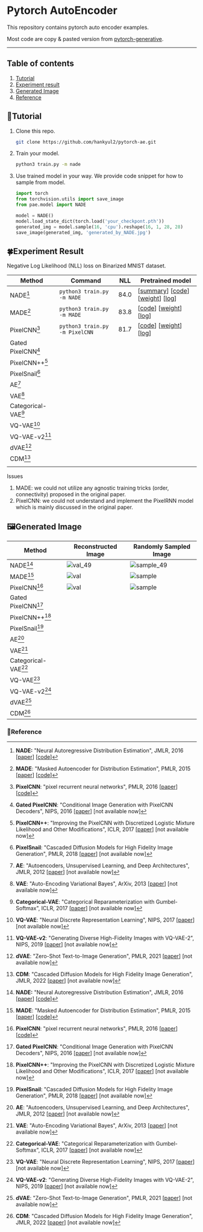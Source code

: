 # Pytorch AutoEncoder

This repository contains pytorch auto encoder examples.

Most code are copy & pasted version from [pytorch-generative](https://github.com/EugenHotaj/pytorch-generative).



---

## Table of contents

1. [Tutorial](#seedlingtutorial)
2. [Experiment result](#four_leaf_cloverexperiment-result)
2. [Generated Image](#framed_picturegenerated-image)
3. [Reference](#maple_leafreference)



## :seedling:Tutorial

1. Clone this repo.

   ```bash
   git clone https://github.com/hankyul2/pytorch-ae.git
   ```

2. Train your model. 

   ```bash
   python3 train.py -m nade
   ```

3. Use trained model in your way. We provide code snippet for how to sample from model.

   ```python
   import torch
   from torchvision.utils import save_image
   from pae.model import NADE
   
   model = NADE()
   model.load_state_dict(torch.load('your_checkpont.pth'))
   generated_img = model.sample(16, 'cpu').reshape(16, 1, 28, 28)
   save_image(generated_img, 'generated_by_NADE.jpg')
   ```

   

## :four_leaf_clover:Experiment Result

Negative Log Likelihood (NLL) loss on Binarized MNIST dataset.

| Method              | Command                        | NLL  | Pretrained model                                             |
| ------------------- | ------------------------------ | ---- | ------------------------------------------------------------ |
| NADE[^1]            | `python3 train.py -m NADE`     | 84.0 | [[summary](docs/nade.md)] [[code](pae/model/nade.py)] [[weight](https://github.com/hankyul2/pytorch-ae/releases/download/v0.0.1/NADE_weight.pth)] [[log](https://github.com/hankyul2/pytorch-ae/releases/download/v0.0.1/NADE_log.txt)] |
| MADE[^2]            | `python3 train.py -m MADE`     | 83.8 | [[code](pae/model/made.py)] [[weight](https://github.com/hankyul2/pytorch-ae/releases/download/v0.0.1/MADE_weight.pth)] [[log](https://github.com/hankyul2/pytorch-ae/releases/download/v0.0.1/MADE_log.txt)] |
| PixelCNN[^3]        | `python3 train.py -m PixelCNN` | 81.7 | [[code](pae/model/pixel_cnn.py)] [[weight](https://github.com/hankyul2/pytorch-ae/releases/download/v0.0.1/PixelCNN_weight.pth)] [[log](https://github.com/hankyul2/pytorch-ae/releases/download/v0.0.1/PixelCNN_log.txt)] |
| Gated PixelCNN[^4]  |                                |      |                                                              |
| PixelCNN++[^5]      |                                |      |                                                              |
| PixelSnail[^6]      |                                |      |                                                              |
| AE[^7]              |                                |      |                                                              |
| VAE[^8]             |                                |      |                                                              |
| Categorical-VAE[^9] |                                |      |                                                              |
| VQ-VAE[^10]         |                                |      |                                                              |
| VQ-VAE-v2[^11]      |                                |      |                                                              |
| dVAE[^12]           |                                |      |                                                              |
| CDM[^13]            |                                |      |                                                              |
|                     |                                |      |                                                              |

Issues

1. MADE: we could not utilize any agnostic training tricks (order, connectivity) proposed in the original paper.
2. PixelCNN: we could not understand and implement the PixelRNN model which is mainly discussed in the original paper.



## :framed_picture:Generated Image

| Method              | Reconstructed Image                                          | Randomly Sampled Image                                       |
| ------------------- | ------------------------------------------------------------ | ------------------------------------------------------------ |
| NADE[^1]            | ![val_49](https://user-images.githubusercontent.com/31476895/209418791-214369c5-c793-46ee-867b-d7e95fc70202.jpg) | ![sample_49](https://user-images.githubusercontent.com/31476895/209418789-2f5a7ecd-f6f4-4caa-adf1-7d9dd8795705.jpg) |
| MADE[^2]            | ![val](https://user-images.githubusercontent.com/31476895/209778705-d0cf8120-491a-438c-9eff-d6483fc8d54e.jpg) | ![sample](https://user-images.githubusercontent.com/31476895/209778702-cbbf1da1-216e-4810-ad3f-823128880728.jpg) |
| PixelCNN[^3]        | ![val](https://user-images.githubusercontent.com/31476895/209778793-e441aded-0385-41dd-9d5a-43c5aab0f4e1.jpg) | ![sample](https://user-images.githubusercontent.com/31476895/209778786-43bf7dff-2b91-4d28-a976-b312961a17fe.jpg) |
| Gated PixelCNN[^4]  |                                                              |                                                              |
| PixelCNN++[^5]      |                                                              |                                                              |
| PixelSnail[^6]      |                                                              |                                                              |
| AE[^7]              |                                                              |                                                              |
| VAE[^8]             |                                                              |                                                              |
| Categorical-VAE[^9] |                                                              |                                                              |
| VQ-VAE[^10]         |                                                              |                                                              |
| VQ-VAE-v2[^11]      |                                                              |                                                              |
| dVAE[^12]           |                                                              |                                                              |
| CDM[^13]            |                                                              |                                                              |



### :maple_leaf:Reference

[^1]: **NADE:** "Neural Autoregressive Distribution Estimation", JMLR, 2016 [[paper](https://www.jmlr.org/papers/volume17/16-272/16-272.pdf)] [[code](pae/model/nade.py)]
[^2]: **MADE**: "Masked Autoencoder for Distribution Estimation", PMLR, 2015 [[paper](http://proceedings.mlr.press/v37/germain15.pdf)] [[code](pae/model/nade.py)]
[^3]: **PixelCNN**: "pixel recurrent neural networks", PMLR, 2016 [[paper](http://proceedings.mlr.press/v48/oord16.pdf)] [[code](pae/model/pixel_cnn.py)]
[^4]: **Gated PixelCNN**: "Conditional Image Generation with PixelCNN Decoders", NIPS, 2016 [[paper](https://proceedings.neurips.cc/paper/2016/file/b1301141feffabac455e1f90a7de2054-Paper.pdf)] [not available now]
[^5]: **PixelCNN++**: "Improving the PixelCNN with Discretized Logistic Mixture Likelihood and Other Modifications", ICLR, 2017 [[paper](https://proceedings.neurips.cc/paper/2016/file/b1301141feffabac455e1f90a7de2054-Paper.pdf)] [not available now]
[^6]: **PixelSnail**: "Cascaded Diffusion Models for High Fidelity Image Generation", PMLR, 2018 [[paper](http://proceedings.mlr.press/v80/chen18h/chen18h.pdf)] [not available now]
[^7]: **AE**: "Autoencoders, Unsupervised Learning, and Deep Architectures", JMLR, 2012 [[paper](https://proceedings.mlr.press/v27/baldi12a/baldi12a.pdf)] [not available now]
[^8]: **VAE**: "Auto-Encoding Variational Bayes", ArXiv, 2013 [[paper](https://arxiv.org/pdf/1312.6114.pdf)] [not available now]
[^9]: **Categorical-VAE**: "Categorical Reparameterization with Gumbel-Softmax", ICLR, 2017 [[paper](https://arxiv.org/pdf/1611.01144.pdf)] [not available now]
[^10]: **VQ-VAE**: "Neural Discrete Representation Learning", NIPS, 2017 [[paper](https://proceedings.neurips.cc/paper/2017/file/7a98af17e63a0ac09ce2e96d03992fbc-Paper.pdf)] [not available now]
[^11]: **VQ-VAE-v2**: "Generating Diverse High-Fidelity Images with VQ-VAE-2", NIPS, 2019 [[paper](https://proceedings.neurips.cc/paper/2019/file/5f8e2fa1718d1bbcadf1cd9c7a54fb8c-Paper.pdf)] [not available now]
[^12]: **dVAE**: "Zero-Shot Text-to-Image Generation", PMLR, 2021 [[paper](http://proceedings.mlr.press/v139/ramesh21a/ramesh21a.pdf)] [not available now]
[^13]: **CDM**: "Cascaded Diffusion Models for High Fidelity Image Generation", JMLR, 2022 [[paper](https://www.jmlr.org/papers/volume23/21-0635/21-0635.pdf)] [not available now]


